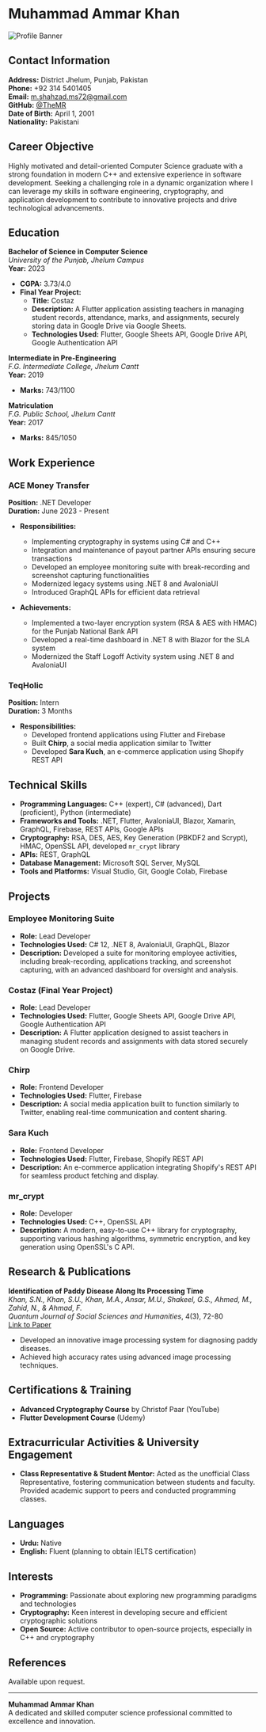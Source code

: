 # Muhammad Ammar Khan

![Profile Banner](https://i.imgur.com/WiI2OZb.png)

## Contact Information
**Address:** District Jhelum, Punjab, Pakistan  
**Phone:** +92 314 5401405  
**Email:** [m.shahzad.ms72@gmail.com](mailto:m.shahzad.ms72@gmail.com)  
**GitHub:** [@TheMR](https://github.com/TheMR-777)  
**Date of Birth:** April 1, 2001  
**Nationality:** Pakistani  

## Career Objective

Highly motivated and detail-oriented Computer Science graduate with a strong foundation in modern C++ and extensive experience in software development. Seeking a challenging role in a dynamic organization where I can leverage my skills in software engineering, cryptography, and application development to contribute to innovative projects and drive technological advancements.

## Education

**Bachelor of Science in Computer Science**  
*University of the Punjab, Jhelum Campus*  
**Year:** 2023  
- **CGPA:** 3.73/4.0  
- **Final Year Project:**  
  - **Title:** Costaz  
  - **Description:** A Flutter application assisting teachers in managing student records, attendance, marks, and assignments, securely storing data in Google Drive via Google Sheets.
  - **Technologies Used:** Flutter, Google Sheets API, Google Drive API, Google Authentication API  

**Intermediate in Pre-Engineering**  
*F.G. Intermediate College, Jhelum Cantt*  
**Year:** 2019  
- **Marks:** 743/1100  

**Matriculation**  
*F.G. Public School, Jhelum Cantt*  
**Year:** 2017  
- **Marks:** 845/1050  

## Work Experience

### ACE Money Transfer
**Position:** .NET Developer  
**Duration:** June 2023 - Present  
- **Responsibilities:**
  - Implementing cryptography in systems using C# and C++
  - Integration and maintenance of payout partner APIs ensuring secure transactions
  - Developed an employee monitoring suite with break-recording and screenshot capturing functionalities
  - Modernized legacy systems using .NET 8 and AvaloniaUI
  - Introduced GraphQL APIs for efficient data retrieval

- **Achievements:**
  - Implemented a two-layer encryption system (RSA & AES with HMAC) for the Punjab National Bank API
  - Developed a real-time dashboard in .NET 8 with Blazor for the SLA system
  - Modernized the Staff Logoff Activity system using .NET 8 and AvaloniaUI

### TeqHolic
**Position:** Intern  
**Duration:** 3 Months  
- **Responsibilities:**
  - Developed frontend applications using Flutter and Firebase
  - Built **Chirp**, a social media application similar to Twitter
  - Developed **Sara Kuch**, an e-commerce application using Shopify REST API

## Technical Skills

- **Programming Languages:** C++ (expert), C# (advanced), Dart (proficient), Python (intermediate)
- **Frameworks and Tools:** .NET, Flutter, AvaloniaUI, Blazor, Xamarin, GraphQL, Firebase, REST APIs, Google APIs
- **Cryptography:** RSA, DES, AES, Key Generation (PBKDF2 and Scrypt), HMAC, OpenSSL API, developed `mr_crypt` library
- **APIs:** REST, GraphQL
- **Database Management:** Microsoft SQL Server, MySQL
- **Tools and Platforms:** Visual Studio, Git, Google Colab, Firebase

## Projects

### Employee Monitoring Suite
- **Role:** Lead Developer  
- **Technologies Used:** C# 12, .NET 8, AvaloniaUI, GraphQL, Blazor  
- **Description:** Developed a suite for monitoring employee activities, including break-recording, applications tracking, and screenshot capturing, with an advanced dashboard for oversight and analysis.

### Costaz (Final Year Project)
- **Role:** Lead Developer  
- **Technologies Used:** Flutter, Google Sheets API, Google Drive API, Google Authentication API  
- **Description:** A Flutter application designed to assist teachers in managing student records and assignments with data stored securely on Google Drive.

### Chirp
- **Role:** Frontend Developer  
- **Technologies Used:** Flutter, Firebase  
- **Description:** A social media application built to function similarly to Twitter, enabling real-time communication and content sharing.

### Sara Kuch
- **Role:** Frontend Developer  
- **Technologies Used:** Flutter, Firebase, Shopify REST API  
- **Description:** An e-commerce application integrating Shopify's REST API for seamless product fetching and display.

### mr_crypt
- **Role:** Developer  
- **Technologies Used:** C++, OpenSSL API  
- **Description:** A modern, easy-to-use C++ library for cryptography, supporting various hashing algorithms, symmetric encryption, and key generation using OpenSSL's C API.

## Research & Publications

**Identification of Paddy Disease Along Its Processing Time**  
*Khan, S.N., Khan, S.U., Khan, M.A., Ansar, M.U., Shakeel, G.S., Ahmed, M., Zahid, N., & Ahmad, F.*  
*Quantum Journal of Social Sciences and Humanities*, 4(3), 72-80  
[Link to Paper](https://doi.org/10.55197/qjssh.v4i3.251)  

- Developed an innovative image processing system for diagnosing paddy diseases.
- Achieved high accuracy rates using advanced image processing techniques.

## Certifications & Training

- **Advanced Cryptography Course** by Christof Paar (YouTube)
- **Flutter Development Course** (Udemy)

## Extracurricular Activities & University Engagement

- **Class Representative & Student Mentor:** Acted as the unofficial Class Representative, fostering communication between students and faculty. Provided academic support to peers and conducted programming classes.

## Languages

- **Urdu:** Native  
- **English:** Fluent (planning to obtain IELTS certification)

## Interests

- **Programming:** Passionate about exploring new programming paradigms and technologies
- **Cryptography:** Keen interest in developing secure and efficient cryptographic solutions
- **Open Source:** Active contributor to open-source projects, especially in C++ and cryptography  

## References

Available upon request.

---

**Muhammad Ammar Khan**  
A dedicated and skilled computer science professional committed to excellence and innovation.
